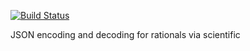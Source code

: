 [![Build Status](https://travis-ci.org/BlockScope/flare-timing.svg)](https://travis-ci.org/BlockScope/flare-timing/aeson-via)

JSON encoding and decoding for rationals via scientific
